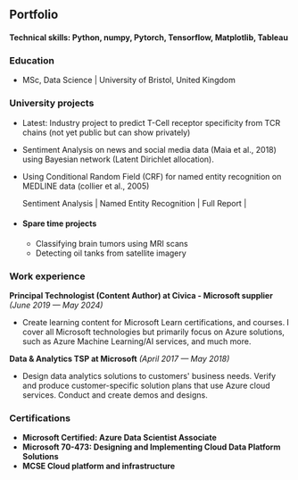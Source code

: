 ## Portfolio
#### Technical skills: Python, numpy, Pytorch, Tensorflow, Matplotlib, Tableau
### Education
- MSc, Data Science | University of Bristol, United Kingdom

### University projects

- Latest: Industry project to predict T-Cell receptor specificity from TCR chains (not yet public but can show privately)
- Sentiment Analysis on news and social media data (Maia et al., 2018) using Bayesian network (Latent Dirichlet allocation).
- Using Conditional Random Field (CRF) for named entity recognition on MEDLINE data (collier et al., 2005)

    Sentiment Analysis | Named Entity Recognition | Full Report |



- #### Spare time projects
    - Classifying brain tumors using MRI scans
    - Detecting oil tanks from satellite imagery

### Work experience

**Principal Technologist (Content Author) at Civica  - Microsoft supplier** *(June 2019 — May 2024)*
- Create learning content for Microsoft Learn
certifications, and courses. I cover all Microsoft technologies but 
primarily focus on Azure solutions, such as Azure Machine Learning/AI services, and much more.

**Data & Analytics TSP at Microsoft** *(April 2017 — May 2018)*
- Design data analytics solutions to customers' business needs. Verify 
and produce customer-specific solution plans that use Azure cloud 
services. Conduct and create demos and designs.

### Certifications
- **Microsoft Certified: Azure Data Scientist Associate**
- **Microsoft 70-473: Designing and Implementing Cloud Data Platform Solutions** 
- **MCSE Cloud platform and infrastructure**
